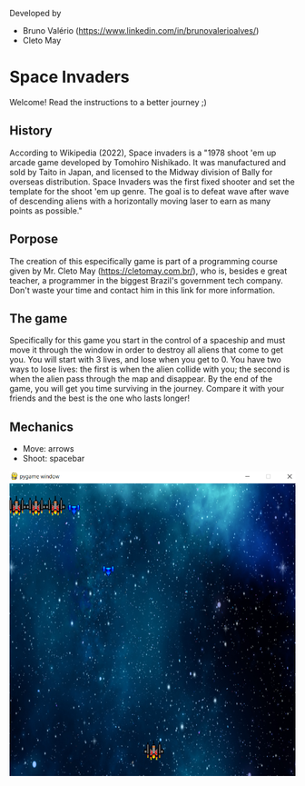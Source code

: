Developed by 
* Bruno Valério (https://www.linkedin.com/in/brunovalerioalves/)
* Cleto May

# Space Invaders
Welcome! Read the instructions to a better journey ;)

## History 
According to Wikipedia (2022), Space invaders is a "1978 shoot 'em up arcade game developed by Tomohiro Nishikado. It was manufactured and sold by Taito in Japan, and licensed to the Midway division of Bally for overseas distribution. Space Invaders was the first fixed shooter and set the template for the shoot 'em up genre. The goal is to defeat wave after wave of descending aliens with a horizontally moving laser to earn as many points as possible." 

## Porpose
The creation of this especifically game is part of a programming course given by Mr. Cleto May (https://cletomay.com.br/), who is, besides e great teacher, a programmer in the biggest Brazil's government tech company. Don't waste your time and contact him in this link for more information.

## The game
Specifically for this game you start in the control of a spaceship and must move it through the window in order to destroy all aliens that come to get you.
You will start with 3 lives, and lose when you get to 0. You have two ways to lose lives: the first is when the alien collide with you; the second is when the alien pass through the map and disappear.
By the end of the game, you will get you time surviving in the journey. Compare it with your friends and the best is the one who lasts longer!

## Mechanics
* Move: arrows
* Shoot: spacebar

![Game](https://github.com/brunovalalves/python_pygame_space_invaders/blob/main/Assets/Marketing.png)
